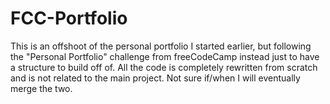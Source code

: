 # FCC-Portfolio
This is an offshoot of the personal portfolio I started earlier, but following the "Personal Portfolio" challenge from freeCodeCamp instead just to have a structure to build off of. All the code is completely rewritten from scratch and is not related to the main project. Not sure if/when I will eventually merge the two. 



